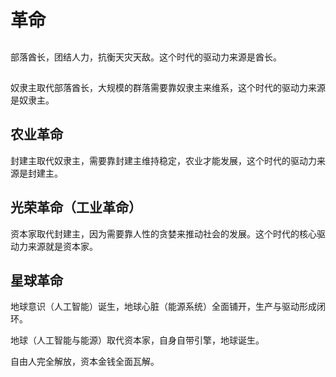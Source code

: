 # 革命

## 

部落酋长，团结人力，抗衡天灾天敌。这个时代的驱动力来源是酋长。

## 

奴隶主取代部落酋长，大规模的群落需要靠奴隶主来维系，这个时代的驱动力来源是奴隶主。

## 农业革命

封建主取代奴隶主，需要靠封建主维持稳定，农业才能发展，这个时代的驱动力来源是封建主。

## 光荣革命（工业革命）

资本家取代封建主，因为需要靠人性的贪婪来推动社会的发展。这个时代的核心驱动力来源就是资本家。

## 星球革命

地球意识（人工智能）诞生，地球心脏（能源系统）全面铺开，生产与驱动形成闭环。

地球（人工智能与能源）取代资本家，自身自带引擎，地球诞生。

自由人完全解放，资本金钱全面瓦解。
